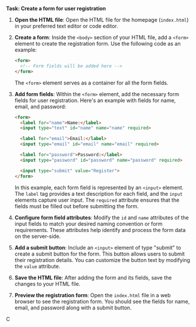 

**Task: Create a form for user registration**

1. **Open the HTML file**: Open the HTML file for the homepage (`index.html`) in your preferred text editor or code editor.

2. **Create a form**: Inside the `<body>` section of your HTML file, add a `<form>` element to create the registration form. Use the following code as an example:

   ```html
   <form>
     <!-- Form fields will be added here -->
   </form>
   ```

   The `<form>` element serves as a container for all the form fields.

3. **Add form fields**: Within the `<form>` element, add the necessary form fields for user registration. Here's an example with fields for name, email, and password:

   ```html
   <form>
     <label for="name">Name:</label>
     <input type="text" id="name" name="name" required>

     <label for="email">Email:</label>
     <input type="email" id="email" name="email" required>

     <label for="password">Password:</label>
     <input type="password" id="password" name="password" required>

     <input type="submit" value="Register">
   </form>
   ```

   In this example, each form field is represented by an `<input>` element. The `label` tag provides a text description for each field, and the `input` elements capture user input. The `required` attribute ensures that the fields must be filled out before submitting the form.

4. **Configure form field attributes**: Modify the `id` and `name` attributes of the input fields to match your desired naming convention or form requirements. These attributes help identify and process the form data on the server-side.

5. **Add a submit button**: Include an `<input>` element of type "submit" to create a submit button for the form. This button allows users to submit their registration details. You can customize the button text by modifying the `value` attribute.

6. **Save the HTML file**: After adding the form and its fields, save the changes to your HTML file.

7. **Preview the registration form**: Open the `index.html` file in a web browser to see the registration form. You should see the fields for name, email, and password along with a submit button.

C